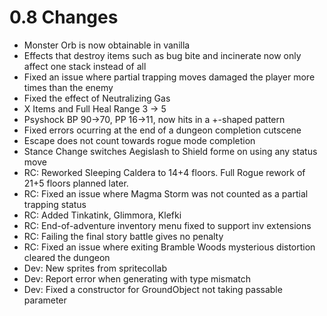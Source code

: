 # 0.8 Changes #

* Monster Orb is now obtainable in vanilla
* Effects that destroy items such as bug bite and incinerate now only affect one stack instead of all
* Fixed an issue where partial trapping moves damaged the player more times than the enemy
* Fixed the effect of Neutralizing Gas
* X Items and Full Heal Range 3 -> 5
* Psyshock BP 90->70, PP 16->11, now hits in a +-shaped pattern
* Fixed errors ocurring at the end of a dungeon completion cutscene
* Escape does not count towards rogue mode completion
* Stance Change switches Aegislash to Shield forme on using any status move
* RC: Reworked Sleeping Caldera to 14+4 floors. Full Rogue rework of 21+5 floors planned later.
* RC: Fixed an issue where Magma Storm was not counted as a partial trapping status
* RC: Added Tinkatink, Glimmora, Klefki
* RC: End-of-adventure inventory menu fixed to support inv extensions
* RC: Failing the final story battle gives no penalty
* RC: Fixed an issue where exiting Bramble Woods mysterious distortion cleared the dungeon
* Dev: New sprites from spritecollab
* Dev: Report error when generating with type mismatch
* Dev: Fixed a constructor for GroundObject not taking passable parameter